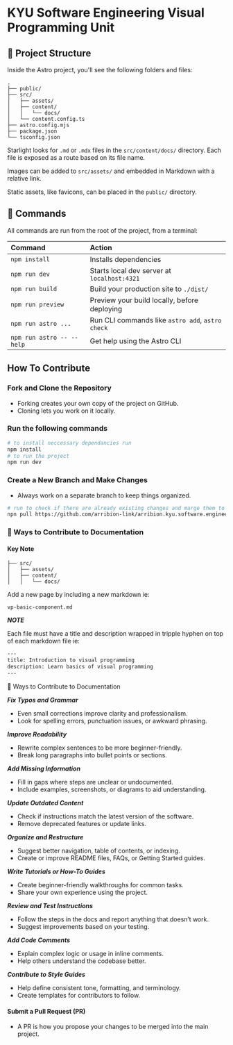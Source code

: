 # KYU Software Engineering Visual Programming Unit

## 🚀 Project Structure

Inside the Astro project, you'll see the following folders and files:

```
.
├── public/
├── src/
│   ├── assets/
│   ├── content/
│   │   └── docs/
│   └── content.config.ts
├── astro.config.mjs
├── package.json
└── tsconfig.json
```

Starlight looks for `.md` or `.mdx` files in the `src/content/docs/` directory. Each file is exposed as a route based on its file name.

Images can be added to `src/assets/` and embedded in Markdown with a relative link.

Static assets, like favicons, can be placed in the `public/` directory.

## 🧞 Commands

All commands are run from the root of the project, from a terminal:

| Command                   | Action                                           |
| :------------------------ | :----------------------------------------------- |
| `npm install`             | Installs dependencies                            |
| `npm run dev`             | Starts local dev server at `localhost:4321`      |
| `npm run build`           | Build your production site to `./dist/`          |
| `npm run preview`         | Preview your build locally, before deploying     |
| `npm run astro ...`       | Run CLI commands like `astro add`, `astro check` |
| `npm run astro -- --help` | Get help using the Astro CLI                     |

## How To Contribute

### Fork and Clone the Repository

- Forking creates your own copy of the project on GitHub.
- Cloning lets you work on it locally.

### Run the following commands

```bash
# to install neccessary dependancies run
npm install
# to run the project 
npm run dev
```

### Create a New Branch and Make Changes

- Always work on a separate branch to keep things organized.

```bash
# run to check if there are already existing changes and marge them to your project
npn pull https://github.com/arribion-link/arribion.kyu.software.engineering.git
```

### 📝 Ways to Contribute to Documentation

#### Key Note 

```
├── src/
│   ├── assets/
│   ├── content/
│   │   └── docs/
```

Add a new page by including a new markdown  ie:

```
vp-basic-component.md
```

***NOTE***

Each file must have a title and description wrapped in tripple hyphen on top of each markdown file ie:
```bash
---
title: Introduction to visual programming
description: Learn basics of visual programming
---
```

📝 Ways to Contribute to Documentation

***Fix Typos and Grammar***

- Even small corrections improve clarity and professionalism.
- Look for spelling errors, punctuation issues, or awkward phrasing.

***Improve Readability***

- Rewrite complex sentences to be more beginner-friendly.
- Break long paragraphs into bullet points or sections.

***Add Missing Information***

- Fill in gaps where steps are unclear or undocumented.
- Include examples, screenshots, or diagrams to aid understanding.

***Update Outdated Content***

- Check if instructions match the latest version of the software.
- Remove deprecated features or update links.

***Organize and Restructure***

- Suggest better navigation, table of contents, or indexing.
- Create or improve README files, FAQs, or Getting Started guides.

***Write Tutorials or How-To Guides***

- Create beginner-friendly walkthroughs for common tasks.
- Share your own experience using the project.

***Review and Test Instructions***

- Follow the steps in the docs and report anything that doesn’t work.
- Suggest improvements based on your testing.

***Add Code Comments***

- Explain complex logic or usage in inline comments.
- Help others understand the codebase better.

***Contribute to Style Guides***

- Help define consistent tone, formatting, and terminology.
- Create templates for contributors to follow.

#### Submit a Pull Request (PR)

- A PR is how you propose your changes to be merged into the main project.
